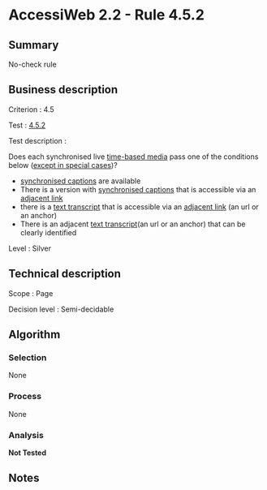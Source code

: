 # AccessiWeb 2.2 - Rule 4.5.2

## Summary

No-check rule

## Business description

Criterion : 4.5

Test : [4.5.2](http://www.accessiweb.org/index.php/accessiweb-22-english-version.html#test-4-5-2)

Test description :

Does each synchronised live [time-based media](http://www.accessiweb.org/index.php/glossary-76.html#mMediaTemp) pass one of the conditions below ([except in special cases](http://www.accessiweb.org/index.php/glossary-76.html#cpCrit4-))? 

 * [synchronised captions](http://www.accessiweb.org/index.php/glossary-76.html#mSsTitreSynchro) are available
 * There is a version with [synchronised captions](http://www.accessiweb.org/index.php/glossary-76.html#mSsTitreSynchro) that is accessible via an [adjacent link](http://www.accessiweb.org/index.php/glossary-76.html#mLienAdj) 
 * there is a [text transcript](http://www.accessiweb.org/index.php/glossary-76.html#mTranscriptTextuel) that is accessible via an [adjacent link](http://www.accessiweb.org/index.php/glossary-76.html#mLienAdj) (an url or an anchor)
 * There is an adjacent [text transcript](http://www.accessiweb.org/index.php/glossary-76.html#mTranscriptTextuel)(an url or an anchor) that can be clearly identified
 
Level : Silver 

## Technical description

Scope : Page

Decision level : Semi-decidable

## Algorithm

### Selection

None

### Process

None

### Analysis

**Not Tested**

## Notes

